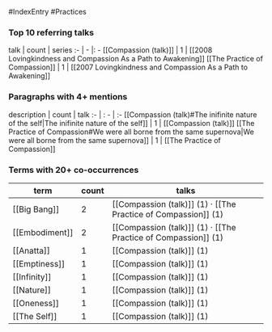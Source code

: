 #IndexEntry #Practices

### Top 10 referring talks
talk | count | series
:- | - |: -
[[Compassion (talk)]] | 1 | [[2008 Lovingkindness and Compassion As a Path to Awakening]]
[[The Practice of Compassion]] | 1 | [[2007 Lovingkindness and Compassion As a Path to Awakening]]

### Paragraphs with 4+ mentions
description | count | talk
:- | : - | :-
[[Compassion (talk)#The inifinite nature of the self\|The inifinite nature of the self]] | 1 | [[Compassion (talk)]]
[[The Practice of Compassion#We were all borne from the same supernova\|We were all borne from the same supernova]] | 1 | [[The Practice of Compassion]]

### Terms with 20+ co-occurrences
term | count | talks
-|-|-
[[Big Bang]] | 2 | <span class="counts">[[Compassion (talk)]] (1) · [[The Practice of Compassion]] (1)</span> 
[[Embodiment]] | 2 | <span class="counts">[[Compassion (talk)]] (1) · [[The Practice of Compassion]] (1)</span> 
[[Anatta]] | 1 | <span class="counts">[[Compassion (talk)]] (1)</span> 
[[Emptiness]] | 1 | <span class="counts">[[Compassion (talk)]] (1)</span> 
[[Infinity]] | 1 | <span class="counts">[[Compassion (talk)]] (1)</span> 
[[Nature]] | 1 | <span class="counts">[[Compassion (talk)]] (1)</span> 
[[Oneness]] | 1 | <span class="counts">[[Compassion (talk)]] (1)</span> 
[[The Self]] | 1 | <span class="counts">[[Compassion (talk)]] (1)</span> 

